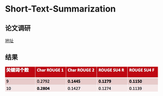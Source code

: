 # Short-Text-Summarization

## 论文调研

[地址](https://github.com/yangzhiye/Papers-For-Graduation-project)

## 结果
![](https://github.com/yangzhiye/ImageCache/blob/master/LCSTS/lcsts_tfidf.png)
